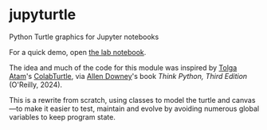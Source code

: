 # jupyturtle
Python Turtle graphics for Jupyter notebooks

For a quick demo, open [the lab notebook](lab.ipynb).

The idea and much of the code for this module was inspired by
[Tolga Atam](https://github.com/tolgaatam)'s
[ColabTurtle](https://github.com/tolgaatam/ColabTurtle/tree/master),
via [Allen Downey](https://github.com/allendowney)'s book
_Think Python, Third Edition_ (O'Reilly, 2024).

This is a rewrite from scratch, using classes to model the turtle
and canvas—to make it easier to test, maintain and evolve by
avoiding numerous global variables to keep program state.
